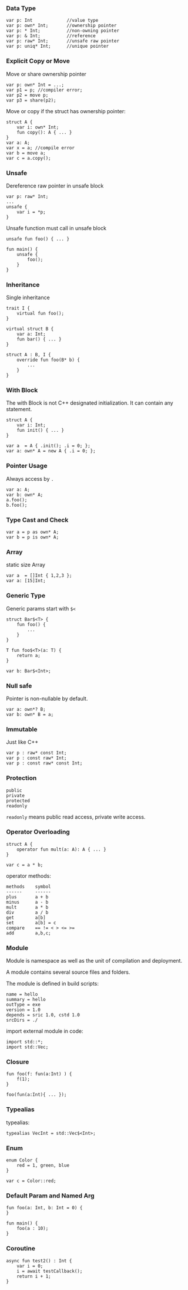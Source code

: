 
### Data Type

```
var p: Int             //value type
var p: own* Int;       //ownership pointer
var p: * Int;          //non-owning pointer
var p: & Int;          //reference
var p: raw* Int;       //unsafe raw pointer
var p: uniq* Int;      //unique pointer
```


### Explicit Copy or Move

Move or share ownership pointer
```
var p: own* Int = ...;
var p1 = p; //compiler error;
var p2 = move p;
var p3 = share(p2);
```

Move or copy if the struct has ownership pointer:
```
struct A {
    var i: own* Int;
    fun copy(): A { ... }
}
var a: A;
var x = a; //compile error
var b = move a;
var c = a.copy();
```

### Unsafe
Dereference raw pointer in unsafe block

```
var p: raw* Int;
...
unsafe {
    var i = *p;
}
```

Unsafe function must call in unsafe block
```
unsafe fun foo() { ... }

fun main() {
    unsafe {
        foo();
    }
}
```

### Inheritance

Single inheritance
```
trait I {
    virtual fun foo();
}

virtual struct B {
    var a: Int;
    fun bar() { ... }
}

struct A : B, I {
    override fun foo(B* b) {
        ...
    }
}

```

### With Block

The with Block is not C++ designated initialization. It can contain any statement.
```
struct A {
    var i: Int;
    fun init() { ... }
}

var a  = A { .init(); .i = 0; };
var a: own* A = new A { .i = 0; };
```


### Pointer Usage

Always access by `.`
```
var a: A;
var b: own* A;
a.foo();
b.foo();
```

### Type Cast and Check
```
var a = p as own* A;
var b = p is own* A;
```

### Array

static size Array
```
var a  = []Int { 1,2,3 };
var a: [15]Int;
```


### Generic Type
Generic params start with `$<`
```
struct Bar$<T> {
    fun foo() {
        ...
    }
}

T fun foo$<T>(a: T) {
    return a;
}

var b: Bar$<Int>;
```

### Null safe

Pointer is non-nullable by default.
```
var a: own*? B;
var b: own* B = a;
```


### Immutable

Just like C++
```
var p : raw* const Int;
var p : const raw* Int;
var p : const raw* const Int;
```


### Protection
```
public
private
protected
readonly
```
`readonly` means public read access, private write access.

### Operator Overloading

```
struct A {
    operator fun mult(a: A): A { ... }
}

var c = a * b;
```

operator methods:
```
methods    symbol
------     ------
plus       a + b 
minus      a - b 
mult       a * b 
div        a / b 
get        a[b] 
set        a[b] = c
compare    == != < > <= >=
add        a,b,c;
```

### Module

Module is namespace as well as the unit of compilation and deployment.

A module contains several source files and folders.

The module is defined in build scripts:
```
name = hello
summary = hello
outType = exe
version = 1.0
depends = sric 1.0, cstd 1.0
srcDirs = ./
```

import external module in code:
```
import std::*;
import std::Vec;
```

### Closure

```
fun foo(f: fun(a:Int) ) {
    f(1);
}

foo(fun(a:Int){ ... });
```

### Typealias

typealias:
```
typealias VecInt = std::Vec$<Int>;
```

### Enum

```
enum Color {
    red = 1, green, blue
}

var c = Color::red;
```

### Default Param and Named Arg

```
fun foo(a: Int, b: Int = 0) {
}

fun main() {
    foo(a : 10);
}
```

### Coroutine
```
async fun test2() : Int {
    var i = 0;
    i = await testCallback();
    return i + 1;
}
```